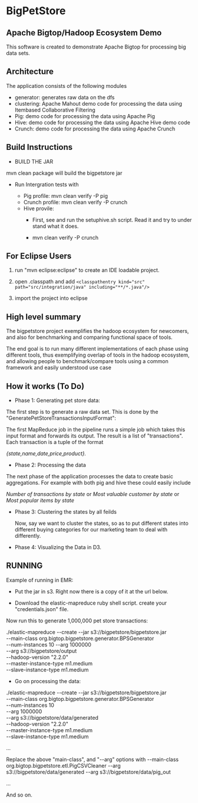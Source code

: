 BigPetStore
============
Apache Bigtop/Hadoop Ecosystem Demo
-----------------------------------
This software is created to demonstrate Apache Bigtop for processing
big data sets.

Architecture
------------
The application consists of the following modules

* generator: generates raw data on the dfs
* clustering: Apache Mahout demo code for processing the data using Itembased Collaborative Filtering
* Pig: demo code for processing the data using Apache Pig
* Hive: demo code for processing the data using Apache Hive demo code
* Crunch: demo code for processing the data using Apache Crunch

Build Instructions
------------------

* BUILD THE JAR

mvn clean package will build the bigpetstore jar

* Run Intergration tests with

  * Pig profile: mvn clean verify -P pig
  * Crunch profile: mvn clean verify -P crunch
  * Hive provile:
     * First, see and run the setuphive.sh script.  Read it and try to under
     stand what it does.
     
     * mvn clean verify -P crunch

For Eclipse Users
-----------------

1) run "mvn eclipse:eclipse" to create an IDE loadable project.

2) open .classpath and add
    `<classpathentry kind="src" path="src/integration/java" including="**/*.java"/>`

3) import the project into eclipse




High level summary
------------------


The bigpetstore project exemplifies the hadoop ecosystem for newcomers, and also for benchmarking and
comparing functional space of tools.

The end goal is to run many different implementations of each phase
using different tools, thus exemplifying overlap of tools in the hadoop ecosystem, and allowing people to benchmark/compare tools
using a common framework and easily understood use case


How it works (To Do)
--------------------

* Phase 1: Generating pet store data:

The first step is to generate a raw data set.  This is done by the "GeneratePetStoreTransactionsInputFormat":

The first MapReduce job in the pipeline runs a simple job which takes this input format and forwards
its output.  The result is a list of "transactions".  Each transaction is a tuple of the format

  *{state,name,date,price,product}.*

* Phase 2: Processing the data

The next phase of the application processes the data to create basic aggregations.
For example with both pig and hive these could easily include

  *Number of transactions by state* or
  *Most valuable customer by state* or
  *Most popular items by state*


* Phase 3: Clustering the states by all feilds

  Now, say we want to cluster the states, so as to put different states into different buying categories
  for our marketing team to deal with differently.

* Phase 4: Visualizing the Data in D3.

RUNNING
-------

Example of running in EMR:

- Put the jar in s3.  Right now there is a copy of it at the url below.

- Download the elastic-mapreduce ruby shell script. 
create your "credentials.json" file. 

Now run this to generate 1,000,000 pet store transactions: 

./elastic-mapreduce --create --jar s3://bigpetstore/bigpetstore.jar \
--main-class org.bigtop.bigpetstore.generator.BPSGenerator \
--num-instances 10 --arg 1000000 \
--arg s3://bigpetstore/output \
--hadoop-version "2.2.0"  \
--master-instance-type m1.medium \
--slave-instance-type m1.medium

- Go on processing the data: 

./elastic-mapreduce --create --jar s3://bigpetstore/bigpetstore.jar \
--main-class org.bigtop.bigpetstore.generator.BPSGenerator \
--num-instances 10  \
--arg 1000000 \
--arg s3://bigpetstore/data/generated \
--hadoop-version "2.2.0"  \
--master-instance-type m1.medium \
--slave-instance-type m1.medium

... 

Replace the above "main-class", and "--arg" options with
--main-class org.bigtop.bigpetstore.etl.PigCSVCleaner 
--arg s3://bigpetstore/data/generated
--arg s3://bigpetstore/data/pig_out

... 

And so on. 